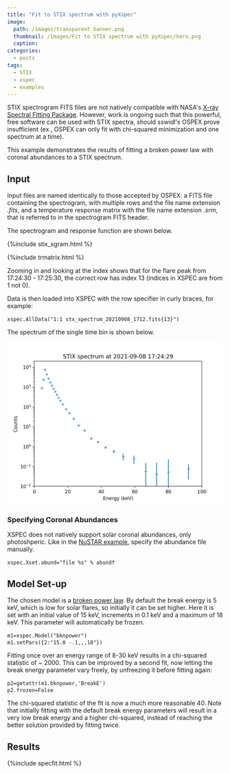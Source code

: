 ```yaml
---
title: "Fit to STIX spectrum with pyXspec"
image: 
  path: /images/transparent_banner.png
  thumbnail: /images/Fit to STIX spectrum with pyXspec/hero.png
  caption:
categories:
  - posts
tags:
  - STIX
  - xspec
  - examples
---
```


STIX spectrogram FITS files are not natively compatible with NASA's [X-ray Spectral Fitting Package](https://heasarc.gsfc.nasa.gov/xanadu/xspec/). However, work is ongoing such that this powerful, free software can be used with STIX spectra, should _sswidl's_ OSPEX prove insufficient (ex., OSPEX can only fit with chi-squared minimization and one spectrum at a time).

This example demonstrates the results of fitting a broken power law with coronal abundances to a STIX spectrum. 
    
## Input

Input files are named identically to those accepted by OSPEX: a FITS file containing the spectrogram, with multiple rows and the file name extension _.fits_, and a temperature response matrix with the file name extension _.srm_, that is referred to in the spectrogram FITS header.  

The spectrogram and response function are shown below.

{%include stix_sgram.html %}

{%include trmatrix.html %}

Zooming in and looking at the index shows that for the flare peak from 17:24:30 - 17:25:30, the correct row has index 13 (indices in XSPEC are from 1 not 0).  

Data is then loaded into XSPEC with the row specifier in curly braces, for example:

    xspec.AllData("1:1 stx_spectrum_20210908_1712.fits{13}")
    
The spectrum of the single time bin is shown below.

<img src="https://github.com/elastufka/SAX-XRS_figures/raw/gh-pages/images/single-spec.png" alt="STIX Count spectrum for single time bin at flare peak"> 

### Specifying Coronal Abundances

XSPEC does not natively support solar coronal abundances, only photoshperic. Like in the [NuSTAR example](https://elastufka.github.io/SAX-XRS_figures/posts/2021/08/23/Fit-to-NuSTAR-spectrum-with-pyXspec-example.html), specify the abundance file manually.

    xspec.Xset.abund="file %s" % abundf
    
## Model Set-up

The chosen model is a [broken power law](https://heasarc.gsfc.nasa.gov/xanadu/xspec/manual/node141.html). By default the break energy is 5 keV, which is low for solar flares, so initially it can be set higher. Here it is set with an initial value of 15 keV, increments in 0.1 keV and a maximum of 18 keV. This parameter will automatically be frozen.

    m1=xspec.Model("bknpower")
    m1.setPars({2:"15.0 -.1,,,18"})
    
Fitting once over an energy range of 8-30 keV results in a chi-squared statistic of ~ 2000. This can be improved by a second fit, now letting the break energy parameter vary freely, by unfreezing it before fitting again:
    
    p2=getattr(m1.bknpower,'BreakE') 
    p2.frozen=False
    
The chi-squared statistic of the fit is now a much more reasonable 40. Note that initially fitting with the default break energy parameters will result in a very low break energy and a higher chi-squared, instead of reaching the better solution provided by fitting twice. 

##  Results

{%include specfit.html %}




